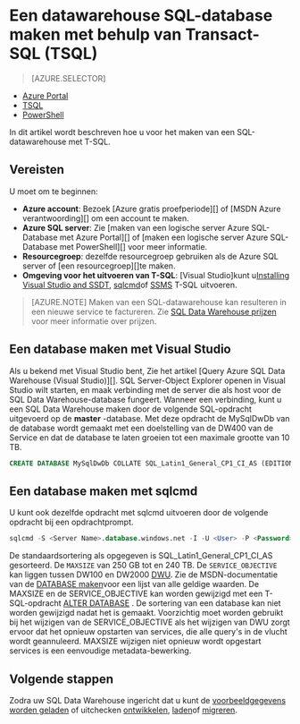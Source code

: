 <properties
   pageTitle="Maak een SQL-datawarehouse met TSQL | Microsoft Azure"
   description="Informatie over het maken van een datawarehouse Azure SQL met TSQL"
   services="sql-data-warehouse"
   documentationCenter="NA"
   authors="lodipalm"
   manager="barbkess"
   editor=""
   tags="azure-sql-data-warehouse"/>

<tags
   ms.service="sql-data-warehouse"
   ms.devlang="NA"
   ms.topic="get-started-article"
   ms.tgt_pltfrm="NA"
   ms.workload="data-services"
   ms.date="08/24/2016"
   ms.author="lodipalm;barbkess;sonyama"/>

# <a name="create-a-sql-data-warehouse-database-by-using-transact-sql-tsql"></a>Een datawarehouse SQL-database maken met behulp van Transact-SQL (TSQL)

> [AZURE.SELECTOR]
- [Azure Portal](sql-data-warehouse-get-started-provision.md)
- [TSQL](sql-data-warehouse-get-started-create-database-tsql.md)
- [PowerShell](sql-data-warehouse-get-started-provision-powershell.md)

In dit artikel wordt beschreven hoe u voor het maken van een SQL-datawarehouse met T-SQL.

## <a name="prerequisites"></a>Vereisten

U moet om te beginnen: 

- **Azure account**: Bezoek [Azure gratis proefperiode][] of [MSDN Azure verantwoording][] om een account te maken.
- **Azure SQL server**: Zie [maken van een logische server Azure SQL-Database met Azure Portal][] of [maken een logische server Azure SQL-Database met PowerShell][] voor meer informatie.
- **Resourcegroep**: dezelfde resourcegroep gebruiken als de Azure SQL server of [een resourcegroep][]te maken.
- **Omgeving voor het uitvoeren van T-SQL**: [Visual Studio]kunt u[Installing Visual Studio and SSDT], [sqlcmd][]of [SSMS][] T-SQL uitvoeren.

> [AZURE.NOTE] Maken van een SQL-datawarehouse kan resulteren in een nieuwe service te factureren.  Zie [SQL Data Warehouse prijzen][] voor meer informatie over prijzen.

## <a name="create-a-database-with-visual-studio"></a>Een database maken met Visual Studio

Als u bekend met Visual Studio bent, Zie het artikel [Query Azure SQL Data Warehouse (Visual Studio)][].  SQL Server-Object Explorer openen in Visual Studio wilt starten, en maak verbinding met de server die als host voor de SQL Data Warehouse-database fungeert.  Wanneer een verbinding, kunt u een SQL Data Warehouse maken door de volgende SQL-opdracht uitgevoerd op de **master** -database.  Met deze opdracht de MySqlDwDb van de database wordt gemaakt met een doelstelling van de DW400 van de Service en dat de database te laten groeien tot een maximale grootte van 10 TB.

```sql
CREATE DATABASE MySqlDwDb COLLATE SQL_Latin1_General_CP1_CI_AS (EDITION='datawarehouse', SERVICE_OBJECTIVE = 'DW400', MAXSIZE= 10240 GB);
```

## <a name="create-a-database-with-sqlcmd"></a>Een database maken met sqlcmd

U kunt ook dezelfde opdracht met sqlcmd uitvoeren door de volgende opdracht bij een opdrachtprompt.

```sql
sqlcmd -S <Server Name>.database.windows.net -I -U <User> -P <Password> -Q "CREATE DATABASE MySqlDwDb COLLATE SQL_Latin1_General_CP1_CI_AS (EDITION='datawarehouse', SERVICE_OBJECTIVE = 'DW400', MAXSIZE= 10240 GB)"
```

De standaardsortering als opgegeven is SQL_Latin1_General_CP1_CI_AS gesorteerd.  De `MAXSIZE` van 250 GB tot en 240 TB.  De `SERVICE_OBJECTIVE` kan liggen tussen DW100 en DW2000 [DWU][].  Zie de MSDN-documentatie van de [DATABASE maken][]voor een lijst van alle geldige waarden.  De MAXSIZE en de SERVICE_OBJECTIVE kan worden gewijzigd met een T-SQL-opdracht [ALTER DATABASE][] .  De sortering van een database kan niet worden gewijzigd nadat het is gemaakt.   Voorzichtig moet worden gebruikt bij het wijzigen van de SERVICE_OBJECTIVE als het wijzigen van DWU zorgt ervoor dat het opnieuw opstarten van services, die alle query's in de vlucht wordt geannuleerd.  MAXSIZE wijzigen niet opnieuw wordt opgestart services is een eenvoudige metadata-bewerking.

## <a name="next-steps"></a>Volgende stappen

Zodra uw SQL Data Warehouse ingericht dat u kunt de [voorbeeldgegevens worden geladen][] of uitchecken [ontwikkelen][], [laden][]of [migreren][].

<!--Article references-->
[DWU]: ./sql-data-warehouse-overview-what-is.md#data-warehouse-units
[how to create a SQL Data Warehouse from the Azure portal]: sql-data-warehouse-get-started-provision.md
[Query Azure SQL datawarehouse (Visual Studio)]: sql-data-warehouse-query-visual-studio.md
[migreren]: sql-data-warehouse-overview-migrate.md
[ontwikkelen]: sql-data-warehouse-overview-develop.md
[laden]: sql-data-warehouse-overview-load.md
[voorbeeldgegevens worden geladen]: sql-data-warehouse-load-sample-databases.md
[Een logische server Azure SQL-Database maken met de Portal Azure]: ../sql-database/sql-database-get-started.md#create-an-azure-sql-database-logical-server
[Een logische server Azure SQL-Database maken met PowerShell]: ../sql-database/sql-database-get-started-powershell.md#database-setup-create-a-resource-group-server-and-firewall-rule
[het maken van een resourcegroep]: ../resource-group-template-deploy-portal.md#create-resource-group
[Installing Visual Studio and SSDT]: sql-data-warehouse-install-visual-studio.md
[Sqlcmd]: sql-data-warehouse-get-started-connect-sqlcmd.md

<!--MSDN references--> 
[DATABASE MAKEN]: https://msdn.microsoft.com/library/mt204021.aspx
[ALTER DATABASE]: https://msdn.microsoft.com/library/mt204042.aspx
[SSMS]: https://msdn.microsoft.com/library/mt238290.aspx

<!--Other Web references-->
[SQL Data Warehouse prijzen]: https://azure.microsoft.com/pricing/details/sql-data-warehouse/
[Azure gratis proefversie]: https://azure.microsoft.com/pricing/free-trial/?WT.mc_id=A261C142F
[MSDN Azure Credits]: https://azure.microsoft.com/pricing/member-offers/msdn-benefits-details/?WT.mc_id=A261C142F

